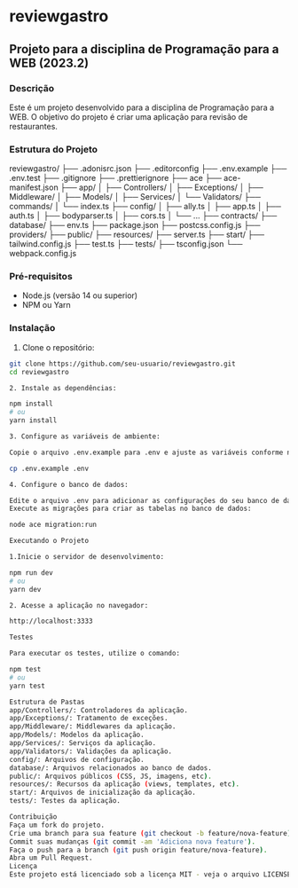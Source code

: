 # reviewgastro

## Projeto para a disciplina de Programação para a WEB (2023.2)

### Descrição

Este é um projeto desenvolvido para a disciplina de Programação para a WEB. O objetivo do projeto é criar uma aplicação para revisão de restaurantes.

### Estrutura do Projeto

reviewgastro/ ├── .adonisrc.json ├── .editorconfig ├── .env.example ├── .env.test ├── .gitignore ├── .prettierignore ├── ace ├── ace-manifest.json ├── app/ │ ├── Controllers/ │ ├── Exceptions/ │ ├── Middleware/ │ ├── Models/ │ ├── Services/ │ └── Validators/ ├── commands/ │ └── index.ts ├── config/ │ ├── ally.ts │ ├── app.ts │ ├── auth.ts │ ├── bodyparser.ts │ ├── cors.ts │ └── ... ├── contracts/ ├── database/ ├── env.ts ├── package.json ├── postcss.config.js ├── providers/ ├── public/ ├── resources/ ├── server.ts ├── start/ ├── tailwind.config.js ├── test.ts ├── tests/ ├── tsconfig.json └── webpack.config.js

### Pré-requisitos

- Node.js (versão 14 ou superior)
- NPM ou Yarn

### Instalação

1. Clone o repositório:

```sh
git clone https://github.com/seu-usuario/reviewgastro.git
cd reviewgastro

2. Instale as dependências:

npm install
# ou
yarn install

3. Configure as variáveis de ambiente:

Copie o arquivo .env.example para .env e ajuste as variáveis conforme necessário.

cp .env.example .env

4. Configure o banco de dados:

Edite o arquivo .env para adicionar as configurações do seu banco de dados.
Execute as migrações para criar as tabelas no banco de dados:

node ace migration:run

Executando o Projeto

1.Inicie o servidor de desenvolvimento:

npm run dev
# ou
yarn dev

2. Acesse a aplicação no navegador:

http://localhost:3333

Testes

Para executar os testes, utilize o comando:

npm test
# ou
yarn test

Estrutura de Pastas
app/Controllers/: Controladores da aplicação.
app/Exceptions/: Tratamento de exceções.
app/Middleware/: Middlewares da aplicação.
app/Models/: Modelos da aplicação.
app/Services/: Serviços da aplicação.
app/Validators/: Validações da aplicação.
config/: Arquivos de configuração.
database/: Arquivos relacionados ao banco de dados.
public/: Arquivos públicos (CSS, JS, imagens, etc).
resources/: Recursos da aplicação (views, templates, etc).
start/: Arquivos de inicialização da aplicação.
tests/: Testes da aplicação.

Contribuição
Faça um fork do projeto.
Crie uma branch para sua feature (git checkout -b feature/nova-feature).
Commit suas mudanças (git commit -am 'Adiciona nova feature').
Faça o push para a branch (git push origin feature/nova-feature).
Abra um Pull Request.
Licença
Este projeto está licenciado sob a licença MIT - veja o arquivo LICENSE para mais detalhes. ```